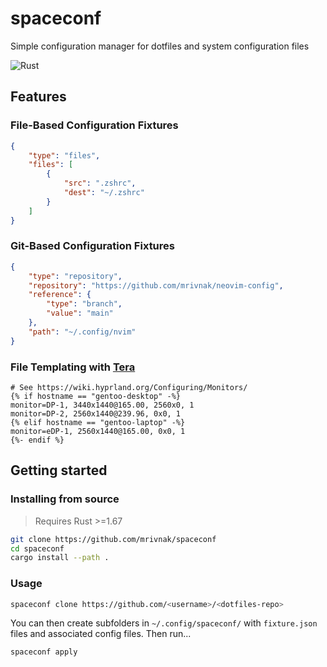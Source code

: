 # spaceconf
Simple configuration manager for dotfiles and system configuration files

![Rust](https://img.shields.io/badge/rust-%23000000.svg?style=for-the-badge&logo=rust&logoColor=white)

## Features

### File-Based Configuration Fixtures

```json
{
    "type": "files",
    "files": [
        {
            "src": ".zshrc",
            "dest": "~/.zshrc"
        }
    ]
}
```

### Git-Based Configuration Fixtures

```json
{
    "type": "repository",
    "repository": "https://github.com/mrivnak/neovim-config",
    "reference": {
        "type": "branch",
        "value": "main"
    },
    "path": "~/.config/nvim"
}
```

### File Templating with [Tera](https://keats.github.io/tera/)

```plaintext
# See https://wiki.hyprland.org/Configuring/Monitors/
{% if hostname == "gentoo-desktop" -%}
monitor=DP-1, 3440x1440@165.00, 2560x0, 1
monitor=DP-2, 2560x1440@239.96, 0x0, 1
{% elif hostname == "gentoo-laptop" -%}
monitor=eDP-1, 2560x1440@165.00, 0x0, 1
{%- endif %}
```

## Getting started

### Installing from source

> Requires Rust >=1.67

```bash
git clone https://github.com/mrivnak/spaceconf
cd spaceconf
cargo install --path .
```

### Usage

```bash
spaceconf clone https://github.com/<username>/<dotfiles-repo>
```

You can then create subfolders in `~/.config/spaceconf/` with `fixture.json` files and associated config files. Then run...

```bash
spaceconf apply
```


